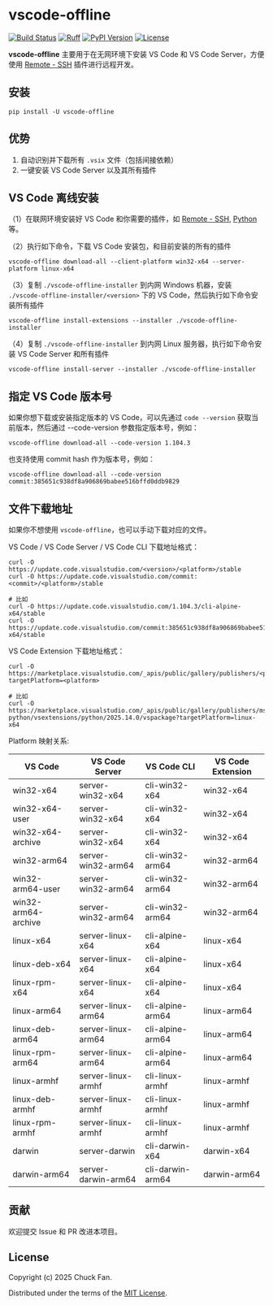 # vscode-offline

[![Build Status](https://github.com/fanck0605/vscode-offline/workflows/Build/badge.svg)](https://github.com/fanck0605/vscode-offline/actions/workflows/build.yml)
[![Ruff](https://img.shields.io/endpoint?url=https://raw.githubusercontent.com/astral-sh/ruff/main/assets/badge/v2.json)](https://github.com/astral-sh/ruff)
[![PyPI Version](https://img.shields.io/pypi/v/vscode-offline)](https://pypi.org/project/vscode-offline/)
[![License](https://img.shields.io/github/license/fanck0605/vscode-offline)](https://github.com/fanck0605/vscode-offline/blob/master/LICENSE)

**vscode-offline** 主要用于在无网环境下安装 VS Code 和 VS Code Server，方便使用 [Remote - SSH](https://marketplace.visualstudio.com/items?itemName=ms-vscode-remote.remote-ssh) 插件进行远程开发。

## 安装

```shell
pip install -U vscode-offline
```

## 优势

1. 自动识别并下载所有 `.vsix` 文件（包括间接依赖）
2. 一键安装 VS Code Server 以及其所有插件

## VS Code 离线安装

（1）在联网环境安装好 VS Code 和你需要的插件，如 [Remote - SSH](https://marketplace.visualstudio.com/items?itemName=ms-vscode-remote.remote-ssh), [Python](https://marketplace.visualstudio.com/items?itemName=ms-python.python) 等。

（2）执行如下命令，下载 VS Code 安装包，和目前安装的所有的插件

```shell
vscode-offline download-all --client-platform win32-x64 --server-platform linux-x64
```

（3）复制 `./vscode-offline-installer` 到内网 Windows 机器，安装 `./vscode-offline-installer/<version>` 下的 VS Code，然后执行如下命令安装所有插件

```shell
vscode-offline install-extensions --installer ./vscode-offline-installer
```

（4）复制 `./vscode-offline-installer` 到内网 Linux 服务器，执行如下命令安装 VS Code Server 和所有插件

```shell
vscode-offline install-server --installer ./vscode-offline-installer
```

## 指定 VS Code 版本号

如果你想下载或安装指定版本的 VS Code，可以先通过 `code --version` 获取当前版本，然后通过 --code-version 参数指定版本号，例如：

```shell
vscode-offline download-all --code-version 1.104.3
```

也支持使用 commit hash 作为版本号，例如：

```shell
vscode-offline download-all --code-version commit:385651c938df8a906869babee516bffd0ddb9829
```


## 文件下载地址

如果你不想使用 `vscode-offline`，也可以手动下载对应的文件。

VS Code / VS Code Server / VS Code CLI  下载地址格式：

```shell
curl -O https://update.code.visualstudio.com/<version>/<platform>/stable
curl -O https://update.code.visualstudio.com/commit:<commit>/<platform>/stable

# 比如
curl -O https://update.code.visualstudio.com/1.104.3/cli-alpine-x64/stable
curl -O https://update.code.visualstudio.com/commit:385651c938df8a906869babee516bffd0ddb9829/win32-x64/stable
```


VS Code Extension 下载地址格式：

```shell
curl -O https://marketplace.visualstudio.com/_apis/public/gallery/publishers/<publisher>/vsextensions/<extension>/<version>/vspackage?targetPlatform=<platform>

# 比如
curl -O https://marketplace.visualstudio.com/_apis/public/gallery/publishers/ms-python/vsextensions/python/2025.14.0/vspackage?targetPlatform=linux-x64
```

Platform 映射关系:

| VS Code             | VS Code Server      | VS Code CLI      | VS Code Extension |
| ------------------- | ------------------- | ---------------- | ----------------- |
| win32-x64           | server-win32-x64    | cli-win32-x64    | win32-x64         |
| win32-x64-user      | server-win32-x64    | cli-win32-x64    | win32-x64         |
| win32-x64-archive   | server-win32-x64    | cli-win32-x64    | win32-x64         |
| win32-arm64         | server-win32-arm64  | cli-win32-arm64  | win32-arm64       |
| win32-arm64-user    | server-win32-arm64  | cli-win32-arm64  | win32-arm64       |
| win32-arm64-archive | server-win32-arm64  | cli-win32-arm64  | win32-arm64       |
| linux-x64           | server-linux-x64    | cli-alpine-x64   | linux-x64         |
| linux-deb-x64       | server-linux-x64    | cli-alpine-x64   | linux-x64         |
| linux-rpm-x64       | server-linux-x64    | cli-alpine-x64   | linux-x64         |
| linux-arm64         | server-linux-arm64  | cli-alpine-arm64 | linux-arm64       |
| linux-deb-arm64     | server-linux-arm64  | cli-alpine-arm64 | linux-arm64       |
| linux-rpm-arm64     | server-linux-arm64  | cli-alpine-arm64 | linux-arm64       |
| linux-armhf         | server-linux-armhf  | cli-linux-armhf  | linux-armhf       |
| linux-deb-armhf     | server-linux-armhf  | cli-linux-armhf  | linux-armhf       |
| linux-rpm-armhf     | server-linux-armhf  | cli-linux-armhf  | linux-armhf       |
| darwin              | server-darwin       | cli-darwin-x64   | darwin-x64        |
| darwin-arm64        | server-darwin-arm64 | cli-darwin-arm64 | darwin-arm64      |


## 贡献

欢迎提交 Issue 和 PR 改进本项目。

## License

Copyright (c) 2025 Chuck Fan.

Distributed under the terms of the  [MIT License](https://github.com/fanck0605/vscode-offline/blob/master/LICENSE).
